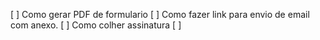 [ ] Como gerar PDF de formulario
[ ] Como fazer link para envio de email com anexo.
[ ] Como colher assinatura
[ ]
